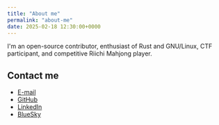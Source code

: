 ```yaml
---
title: "About me"
permalink: "about-me"
date: 2025-02-18 12:30:00+0000
---
```


I'm an open-source contributor, enthusiast of Rust and GNU/Linux, CTF participant, and competitive Riichi Mahjong player.

## Contact me

* [E-mail](mailto:mateusz@mackowski.org)
* [GitHub](https://github.com/m4tx)
* [LinkedIn](https://www.linkedin.com/in/mmackowski1/)
* [BlueSky](https://bsky.app/profile/mackow.ski)
